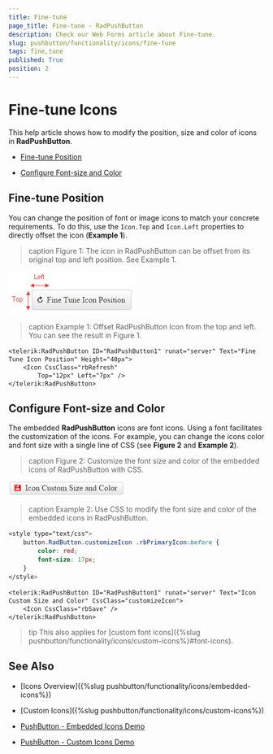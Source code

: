 ```yaml
---
title: Fine-tune
page_title: Fine-tune - RadPushButton
description: Check our Web Forms article about Fine-tune.
slug: pushbutton/functionality/icons/fine-tune
tags: fine,tune
published: True
position: 2
---
```


# Fine-tune Icons

This help article shows how to modify the position, size and color of icons in **RadPushButton**.

* [Fine-tune Position](#fine-tune-position)

* [Configure Font-size and Color](#configure-font-size-and-color)

## Fine-tune Position

You can change the position of font or image icons to match your concrete requirements. To do this, use the `Icon.Top` and `Icon.Left` properties to directly offset the icon (**Example 1**).

>caption Figure 1: The icon in RadPushButton can be offset from its original top and left position. See Example 1.

![RadPushButton Icon Top Left](images/button-icon-top-left.png)

>caption Example 1: Offset RadPushButton Icon from the top and left. You can see the result in Figure 1.

````ASP.NET
<telerik:RadPushButton ID="RadPushButton1" runat="server" Text="Fine Tune Icon Position" Height="40px">
	<Icon CssClass="rbRefresh"
		Top="12px" Left="7px" />
</telerik:RadPushButton>
````

## Configure Font-size and Color

The embedded **RadPushButton** icons are font icons. Using a font facilitates the customization of the icons. For example, you can change the icons color and font size with a single line of CSS (see **Figure 2** and **Example 2**).

>caption Figure 2: Customize the font size and color of the embedded icons of RadPushButton with CSS.

![Button Icon Customized](images/button-icon-customized.png)

>caption Example 2: Use CSS to modify the font size and color of the embedded icons in RadPushButton.

````CSS
<style type="text/css">
	button.RadButton.customizeIcon .rbPrimaryIcon:before {
		color: red;
		font-size: 17px;
	}
</style>
````

````ASP.NET
<telerik:RadPushButton ID="RadPushButton1" runat="server" Text="Icon Custom Size and Color" CssClass="customizeIcon">
	<Icon CssClass="rbSave" />
</telerik:RadPushButton>
````

>tip This also applies for [custom font icons]({%slug pushbutton/functionality/icons/custom-icons%}#font-icons).

## See Also

 * [Icons Overview]({%slug pushbutton/functionality/icons/embedded-icons%})

 * [Custom Icons]({%slug pushbutton/functionality/icons/custom-icons%})

 * [PushButton - Embedded Icons Demo](https://demos.telerik.com/aspnet-ajax/pushbutton/functionality/embedded-icons/defaultcs.aspx)
 
 * [PushButton - Custom Icons Demo](https://demos.telerik.com/aspnet-ajax/pushbutton/functionality/custom-icons/defaultcs.aspx)
 


 
